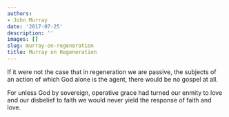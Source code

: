 ```yaml
---
authors:
- John Murray
date: '2017-07-25'
description: ''
images: []
slug: murray-on-regeneration
title: Murray on Regeneration
---
```


If it were not the case that in regeneration we are passive, the subjects of an action of which God alone is the agent, there would be no gospel at all.

For unless God by sovereign, operative grace had turned our enmity to love and our disbelief to faith we would never yield the response of faith and love.